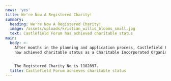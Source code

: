 ```yaml
---
news: 'yes'
title: We're Now A Registered Charity!
summary:
  heading: We're Now A Registered Charity!
  image: /assets/uploads/kristian_willis_blooms_small.jpg
  text: Castlefield Forum has achieved charitable status
main:
  body: >-
    After months in the planning and application process, Castlefield Forum has
    now achieved charitable status as a Charitable Incorporated Organisation.


    The Registered Charity No is 1182897.
  title: Castlefield Forum achieves charitable status
---
```


